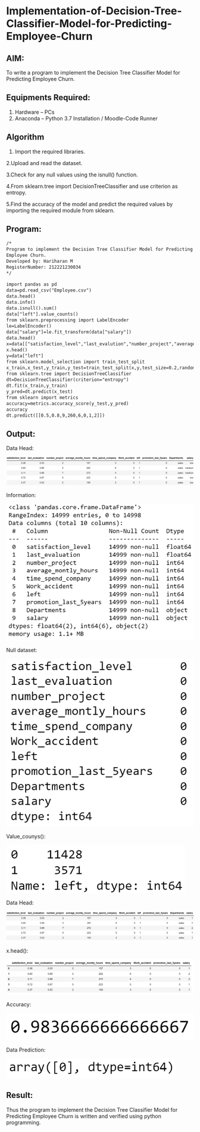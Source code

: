 # Implementation-of-Decision-Tree-Classifier-Model-for-Predicting-Employee-Churn

## AIM:
To write a program to implement the Decision Tree Classifier Model for Predicting Employee Churn.

## Equipments Required:
1. Hardware – PCs
2. Anaconda – Python 3.7 Installation / Moodle-Code Runner

## Algorithm
1. Import the required libraries.

2.Upload and read the dataset.

3.Check for any null values using the isnull() function.

4.From sklearn.tree import DecisionTreeClassifier and use criterion as entropy.

5.Find the accuracy of the model and predict the required values by importing the required module from sklearn.

## Program:
```
/*
Program to implement the Decision Tree Classifier Model for Predicting Employee Churn.
Developed by: Hariharan M
RegisterNumber: 212221230034
*/
```
~~~
import pandas as pd
data=pd.read_csv("Employee.csv")
data.head()
data.info()
data.isnull().sum()
data["left"].value_counts()
from sklearn.preprocessing import LabelEncoder
le=LabelEncoder()
data["salary"]=le.fit_transform(data["salary"])
data.head()
x=data[["satisfaction_level","last_evalution","number_project","average_montly_hours","time_spend_company","work_accident","promotion_last_5years","salary"]]
x.head()
y=data["left"]
from sklearn.model_selection import train_test_split
x_train,x_test,y_train,y_test=train_test_split(x,y,test_size=0.2,random_state=100)
from sklearn.tree import DecisionTreeClassifier
dt=DecisionTreeClassifier(criterion="entropy")
dt.fit(x_train,y_train)
y_pred=dt.predict(x_test)
from sklearn import metrics
accuracy=metrics.accuracy_score(y_test,y_pred)
accuracy
dt.predict([[0.5,0.8,9,260,6,0,1,2]])
~~~
## Output:
Data Head:

![decision tree classifier model](https://github.com/Hariharan-061102/Implementation-of-Decision-Tree-Classifier-Model-for-Predicting-Employee-Churn/blob/main/1.png)

Information:

![decision tree classifier model](https://github.com/Hariharan-061102/Implementation-of-Decision-Tree-Classifier-Model-for-Predicting-Employee-Churn/blob/main/2.png)

Null dataset:

![decision tree classifier model](https://github.com/Hariharan-061102/Implementation-of-Decision-Tree-Classifier-Model-for-Predicting-Employee-Churn/blob/main/3.png)

Value_counys():

![decision tree classifier model](https://github.com/Hariharan-061102/Implementation-of-Decision-Tree-Classifier-Model-for-Predicting-Employee-Churn/blob/main/4.png)

Data Head:

![decision tree classifier model](https://github.com/Hariharan-061102/Implementation-of-Decision-Tree-Classifier-Model-for-Predicting-Employee-Churn/blob/main/5.png)

x.head():

![decision tree classifier model](https://github.com/Hariharan-061102/Implementation-of-Decision-Tree-Classifier-Model-for-Predicting-Employee-Churn/blob/main/6.png)

Accuracy:

![decision tree classifier model](https://github.com/Hariharan-061102/Implementation-of-Decision-Tree-Classifier-Model-for-Predicting-Employee-Churn/blob/main/7.png)

Data Prediction:

![decision tree classifier model](https://github.com/Hariharan-061102/Implementation-of-Decision-Tree-Classifier-Model-for-Predicting-Employee-Churn/blob/main/8.png)

## Result:
Thus the program to implement the  Decision Tree Classifier Model for Predicting Employee Churn is written and verified using python programming.
